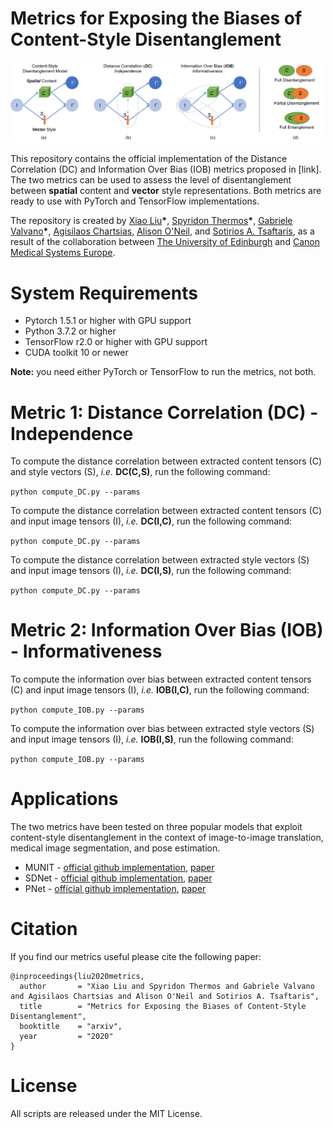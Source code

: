 # Metrics for Exposing the Biases of Content-Style Disentanglement
![overview](./assets/images/overview.png)

This repository contains the official implementation of the Distance Correlation (DC) and Information Over Bias (IOB) metrics proposed in [link]. The two metrics can be used to assess the level of disentanglement between **spatial** content and **vector** style representations. Both metrics are ready to use with PyTorch and TensorFlow implementations.

The repository is created by [Xiao Liu](https://github.com/xxxliu95)__\*__, [Spyridon Thermos](https://github.com/spthermo)__\*__, [Gabriele Valvano](https://github.com/gvalvano)__\*__, [Agisilaos Chartsias](https://github.com/agis85), [Alison O'Neil](https://www.eng.ed.ac.uk/about/people/dr-alison-oneil), and [Sotirios A. Tsaftaris](https://www.eng.ed.ac.uk/about/people/dr-sotirios-tsaftaris), as a result of the collaboration between [The University of Edinburgh](https://www.eng.ed.ac.uk/) and [Canon Medical Systems Europe](https://eu.medical.canon/).

# System Requirements
* Pytorch 1.5.1 or higher with GPU support
* Python 3.7.2 or higher
* TensorFlow r2.0 or higher with GPU support
* CUDA toolkit 10 or newer

**Note:** you need either PyTorch or TensorFlow to run the metrics, not both. 

# Metric 1: Distance Correlation (DC) - Independence

To compute the distance correlation between extracted content tensors (C) and style vectors (S), *i.e.* **DC(C,S)**, run the following command:

```python compute_DC.py --params```

To compute the distance correlation between extracted content tensors (C) and input image tensors (I), *i.e.* **DC(I,C)**, run the following command:

```python compute_DC.py --params```

To compute the distance correlation between extracted style vectors (S) and input image tensors (I), *i.e.* **DC(I,S)**, run the following command:

```python compute_DC.py --params```

# Metric 2: Information Over Bias (IOB) - Informativeness

To compute the information over bias between extracted content tensors (C) and input image tensors (I), *i.e.* **IOB(I,C)**, run the following command:

```python compute_IOB.py --params```

To compute the information over bias between extracted style vectors (S) and input image tensors (I), *i.e.* **IOB(I,S)**, run the following command:

```python compute_IOB.py --params```

# Applications
The two metrics have been tested on three popular models that exploit content-style disentanglement in the context of image-to-image translation, medical image segmentation, and pose estimation.

* MUNIT - [official github implementation](https://github.com/NVlabs/MUNIT), [paper](https://openaccess.thecvf.com/content_ECCV_2018/papers/Xun_Huang_Multimodal_Unsupervised_Image-to-image_ECCV_2018_paper.pdf)
* SDNet - [official github implementation](https://github.com/agis85/anatomy_modality_decomposition), [paper](https://arxiv.org/pdf/1903.09467.pdf)
* PNet  - [official github implementation](https://github.com/CompVis/unsupervised-disentangling), [paper](https://openaccess.thecvf.com/content_CVPR_2019/papers/Lorenz_Unsupervised_Part-Based_Disentangling_of_Object_Shape_and_Appearance_CVPR_2019_paper.pdf)

# Citation
If you find our metrics useful please cite the following paper:
```
@inproceedings{liu2020metrics,
  author       = "Xiao Liu and Spyridon Thermos and Gabriele Valvano and Agisilaos Chartsias and Alison O'Neil and Sotirios A. Tsaftaris",
  title        = "Metrics for Exposing the Biases of Content-Style Disentanglement",
  booktitle    = "arxiv",
  year         = "2020"
}
```

# License
All scripts are released under the MIT License.
